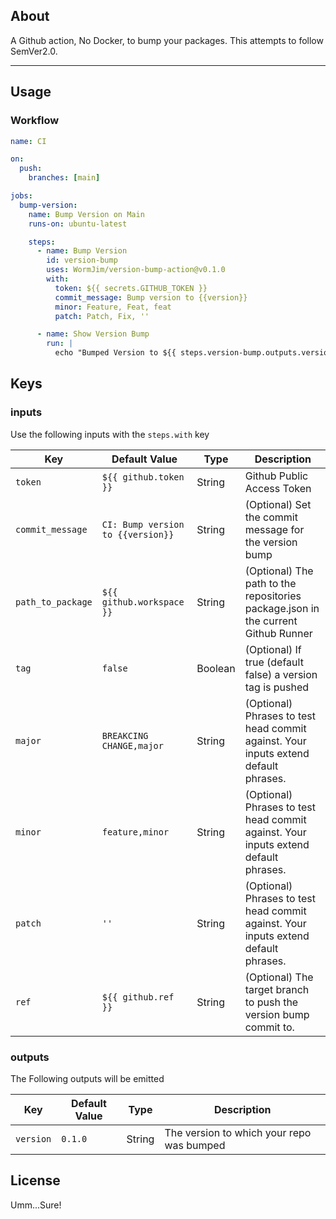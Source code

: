 ## About

A Github action, No Docker, to bump your packages. This attempts to follow SemVer2.0.

---

## Usage

### Workflow

```yaml
name: CI

on:
  push:
    branches: [main]

jobs:
  bump-version:
    name: Bump Version on Main
    runs-on: ubuntu-latest

    steps:
      - name: Bump Version
        id: version-bump
        uses: WormJim/version-bump-action@v0.1.0
        with:
          token: ${{ secrets.GITHUB_TOKEN }}
          commit_message: Bump version to {{version}}
          minor: Feature, Feat, feat
          patch: Patch, Fix, ''

      - name: Show Version Bump
        run: |
          echo "Bumped Version to ${{ steps.version-bump.outputs.version }}"
```

## Keys

### inputs

Use the following inputs with the `steps.with` key

| Key               | Default Value                     | Type    | Description                                                                         |
| ----------------- | --------------------------------- | ------- | ----------------------------------------------------------------------------------- |
| `token`           | `${{ github.token }}`             | String  | Github Public Access Token                                                          |
| `commit_message`  | `CI: Bump version to {{version}}` | String  | (Optional) Set the commit message for the version bump                              |
| `path_to_package` | `${{ github.workspace }}`         | String  | (Optional) The path to the repositories package.json in the current Github Runner   |
| `tag`             | `false`                           | Boolean | (Optional) If true (default false) a version tag is pushed                          |
| `major`           | `BREAKCING CHANGE,major`          | String  | (Optional) Phrases to test head commit against. Your inputs extend default phrases. |
| `minor`           | `feature,minor`                   | String  | (Optional) Phrases to test head commit against. Your inputs extend default phrases. |
| `patch`           | `''`                              | String  | (Optional) Phrases to test head commit against. Your inputs extend default phrases. |
| `ref`             | `${{ github.ref }}`               | String  | (Optional) The target branch to push the version bump commit to.                    |

### outputs

The Following outputs will be emitted

| Key       | Default Value | Type   | Description                               |
| --------- | ------------- | ------ | ----------------------------------------- |
| `version` | `0.1.0`       | String | The version to which your repo was bumped |

## License

Umm...Sure!

